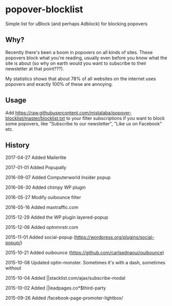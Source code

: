 # popover-blocklist
Simple list for uBlock (and perhaps Adblock) for blocking popovers

Why?
----
Recently there's been a boom in popovers on all kinds of sites. These popovers block what you're reading, usually even before you know what the site is about (so why on earth would you want to subscribe to their newsletter at that point???). 

My statistics shows that about 78% of all websites on the internet uses popovers and exactly 100% of these are annoying.

Usage
-----
Add https://raw.githubusercontent.com/mistalaba/popover-blocklist/master/blocklist.txt to your filter subscriptions if you want to block some popovers, like "Subscribe to our newsletter", "Like us on Facebook" etc. 

History
-------

2017-04-27
Added Mailerlite

2017-01-01
Added Popupally

2016-09-07
Added Computerworld Insider popup

2016-06-30
Added chimpy WP plugin

2016-05-27
Modify ouibounce filter

2016-05-16
Added maxtraffic.com

2015-12-29
Added the WP plugin layered-popup

2015-12-06
Added 
optnmnstr.com

2015-11-01
Added social-popup (https://wordpress.org/plugins/social-popup/)


2015-10-21
Added ouibounce (https://github.com/carlsednaoui/ouibounce)


2015-10-08
Updated optin-monster. Sometimes it's with a dash, sometimes without


2015-10-04
Added ||stacklist.com/ajax/subscribe-modal


2015-10-02
Added ||leadpages.co*$third-party


2015-09-26
Added /facebook-page-promoter-lightbox/
